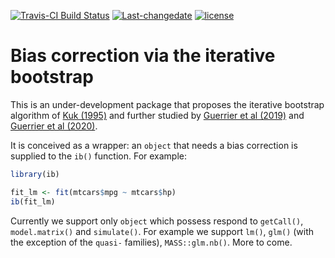 
[![Travis-CI Build
Status](https://travis-ci.com/SMAC-Group/ib.svg?token=s88CFk8Z8GpXU4ekbW38&branch=master)](https://travis-ci.com/github/SMAC-Group/ib)
[![Last-changedate](https://img.shields.io/badge/last%20change-2020--11--05-green.svg)](https://github.com/SMAC-Group/ib)
[![license](https://img.shields.io/badge/license-GPL--3-blue.svg)](https://www.gnu.org/licenses/gpl-3.0.en.html)

# Bias correction via the iterative bootstrap

This is an under-development package that proposes the iterative
bootstrap algorithm of [Kuk
(1995)](https://doi.org/10.1111/j.2517-6161.1995.tb02035.x) and further
studied by [Guerrier et al
(2019)](https://doi.org/10.1080/01621459.2017.1380031) and [Guerrier et
al (2020)](https://arxiv.org/pdf/2002.08757.pdf).

It is conceived as a wrapper: an `object` that needs a bias correction
is supplied to the `ib()` function. For example:

``` r
library(ib)

fit_lm <- fit(mtcars$mpg ~ mtcars$hp)
ib(fit_lm)   
```

Currently we support only `object` which possess respond to `getCall()`,
`model.matrix()` and `simulate()`. For example we support `lm()`,
`glm()` (with the exception of the `quasi-` families), `MASS::glm.nb()`.
More to come.
